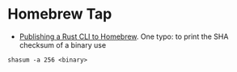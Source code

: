 # Homebrew Tap

- [Publishing a Rust CLI to Homebrew](https://kawamurakazushi.com/20200217-publishing-a-rust-cli-to-Homebrew/). One typo: to print the SHA checksum of a binary use
```console
shasum -a 256 <binary>
```
